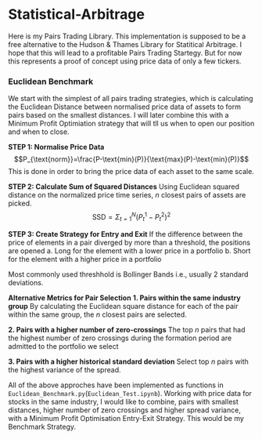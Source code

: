 # Statistical-Arbitrage

Here is my Pairs Trading Library. This implementation is supposed to be a free alternative to the Hudson & Thames Library for Statitical Arbitrage. I hope that this will lead to a profitable Pairs Trading Startegy. But for now this represents a proof of concept using price data of only a few tickers. 

### Euclidean Benchmark
We start with the simplest of all pairs trading strategies, which is calculating the Euclidean Distance between normalised price data of assets to form pairs based on the smallest distances. I will later combine this with a Minimum Profit Optimiation strategy that will tll us when to open our position and when to close. 

**STEP 1: Normalise Price Data**
$$P_{\text{norm}}=\frac{P-\text{min}(P)}{\text{max}(P)-\text{min}(P)}$$
This is done in order to bring the price data of each asset to the same scale. 

**STEP 2: Calculate Sum of Squared Distances**
Using Euclidean squared distance on the normalized price time series, $n$ closest pairs of assets are picked.
$$\text{SSD}=\Sigma_{t=1}^{N}{(P_{t}^{1}-P_{t}^{2})^{2}}$$

**STEP 3: Create Strategy for Entry and Exit**
If the difference between the price of elements in a pair diverged by more than a threshold, the positions are opened
a. Long for the element with a lower price in a portfolio
b. Short for the element with a higher price in a portfolio

Most commonly used threshhold is Bollinger Bands i.e., usually 2 standard deviations.

**Alternative Metrics for Pair Selection**
**1. Pairs within the same industry group**
By calculating the Euclidean square distance for each of the pair within the same group, the $n$ closest pairs are selected.

**2. Pairs with a higher number of zero-crossings**
The top $n$ pairs that had the highest number of zero crossings during the formation period are admitted to the portfolio we select

**3. Pairs with a higher historical standard deviation**
Select top $n$ pairs with the highest variance of the spread.

All of the above approches have been implemented as functions in ```Euclidean_Benchmark.py```(```Euclidean_Test.ipynb```). Working with price data for stocks in the same industry, I would like to combine, pairs with smallest distances, higher number of zero crossings and higher spread variance, with a Minimum Profit Optimisation Entry-Exit Strategy. This would be my Benchmark Strategy.

